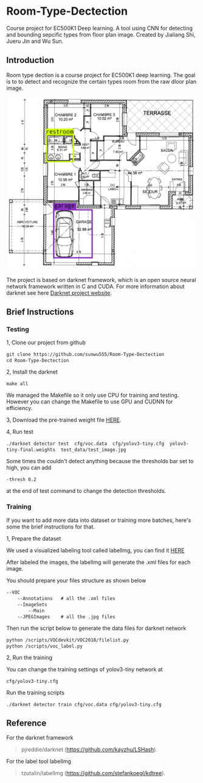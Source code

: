 # Room-Type-Dectection
Course project for EC500K1 Deep learning. A tool using CNN for detecting and bounding sepcific types from floor plan image. Created by Jialiang Shi, Jueru Jin and Wu Sun.

Introduction
---

Room type dection is a course project for EC500K1 deep learning. The goal is to to detect and recognize the certain types room from the raw dloor plan image.

![](https://github.com/sunwu555/Room-Type-Dectection/blob/master/demo.png)

The project is based on darknet framework, which is an open source neural network framework written in C and CUDA. For more information about darknet see here [Darknet project website](http://pjreddie.com/darknet).

Brief Instructions
---

### Testing
1, Clone our project from github

    git clone https://github.com/sunwu555/Room-Type-Dectection
    cd Room-Type-Dectection

2, Install the darknet

    make all

We managed the Makefile so it only use CPU for training and testing. However you can change the Makefile to use GPU and CUDNN for efficiency.

3, Download the pre-trained weight file [HERE](https://drive.google.com/file/d/1wnKuEaZjyvsb1QCPlAe05B-FqaGacX35/view?usp=sharing).

4, Run test

    ./darknet detector test  cfg/voc.data  cfg/yolov3-tiny.cfg  yolov3-tiny-final.weights  test_data/test_image.jpg

Some times the couldn't detect anything because the thresholds bar set to high, you can add

    -thresh 0.2

at the end of test command to change the detection thresholds.

### Training
If you want to add more data into dataset or training more batches, here's some the brief instructions for that.

1, Prepare the dataset

We used a visualized labeling tool called labelImg, you can find it [HERE](https://github.com/tzutalin/labelImg.git)

After labeled the images, the labelImg will generate the .xml files for each image.

You should prepare your files structure as shown below

    --VOC
        --Annotations   # all the .xml files
        --ImageSets
            --Main
        --JPEGImages    # all the .jpg files

Then run the script below to generate the data files for darknet network

    python /scripts/VOCdevkit/VOC2018/filelist.py
    python /scripts/voc_label.py

2, Run the training

You can change the training settings of yolov3-tiny network at

    cfg/yolov3-tiny.cfg

Run the training scripts

    ./darknet detector train cfg/voc.data cfg/yolov3-tiny.cfg

Reference
---

For the darknet framework 

>pjreddie/darknet (https://github.com/kayzhu/LSHash).

For the label tool labelImg 

> tzutalin/labelImg (https://github.com/stefankoegl/kdtree).
